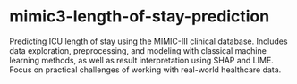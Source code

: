 # mimic3-length-of-stay-prediction
Predicting ICU length of stay using the MIMIC-III clinical database. Includes data exploration, preprocessing, and modeling with classical machine learning methods, as well as result interpretation using SHAP and LIME. Focus on practical challenges of working with real-world healthcare data.
